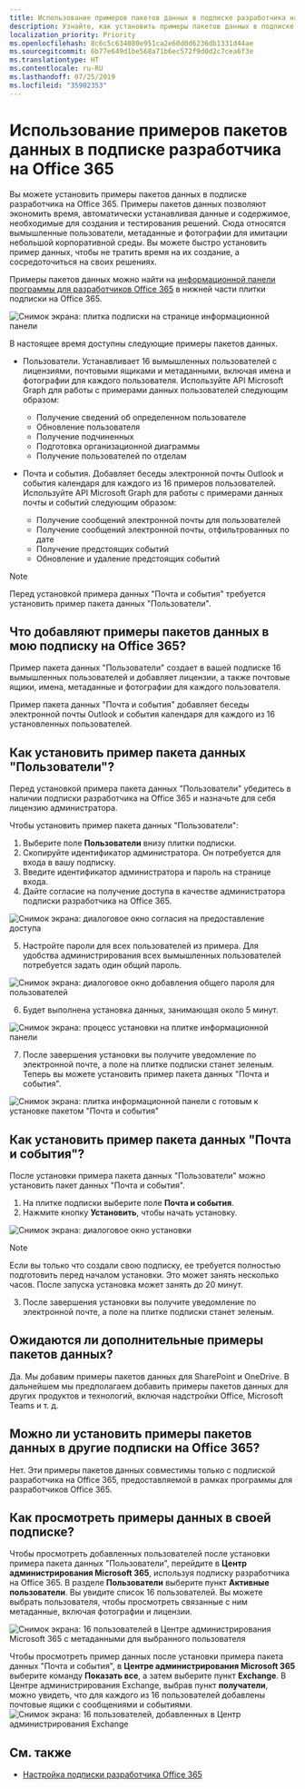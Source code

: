 ```yaml
---
title: Использование примеров пакетов данных в подписке разработчика на Office 365
description: Узнайте, как установить примеры пакетов данных в подписке разработчика на Office 365, чтобы быстро подготовить среду в песочнице.
localization_priority: Priority
ms.openlocfilehash: 8c6c5c634080e951ca2e60d0d6236db1331d44ae
ms.sourcegitcommit: 6b77e649d1be568a71b6ec572f9d0d2c7cea6f3e
ms.translationtype: HT
ms.contentlocale: ru-RU
ms.lasthandoff: 07/25/2019
ms.locfileid: "35902353"
---
```

# <a name="use-sample-data-packs-with-your-office-365-developer-subscription"></a>Использование примеров пакетов данных в подписке разработчика на Office 365

Вы можете установить примеры пакетов данных в подписке разработчика на Office 365. Примеры пакетов данных позволяют экономить время, автоматически устанавливая данные и содержимое, необходимые для создания и тестирования решений. Сюда относятся вымышленные пользователи, метаданные и фотографии для имитации небольшой корпоративной среды. Вы можете быстро установить пример данных, чтобы не тратить время на их создание, а сосредоточиться на своих решениях.

Примеры пакетов данных можно найти на [информационной панели программы для разработчиков Office 365](https://developer.microsoft.com/office/profile) в нижней части плитки подписки на Office 365.

![Снимок экрана: плитка подписки на странице информационной панели](images/content-packs-06.PNG)

В настоящее время доступны следующие примеры пакетов данных.

- Пользователи. Устанавливает 16 вымышленных пользователей с лицензиями, почтовыми ящиками и метаданными, включая имена и фотографии для каждого пользователя. Используйте API Microsoft Graph для работы с примерами данных пользователей следующим образом:
  - Получение сведений об определенном пользователе
  - Обновление пользователя
  - Получение подчиненных
  - Подготовка организационной диаграммы  
  - Получение пользователей по отделам

- Почта и события. Добавляет беседы электронной почты Outlook и события календаря для каждого из 16 примеров пользователей. Используйте API Microsoft Graph для работы с примерами данных почты и событий следующим образом:
  - Получение сообщений электронной почты для пользователей
  - Получение сообщений электронной почты, отфильтрованных по дате
  - Получение предстоящих событий
  - Обновление и удаление предстоящих событий

> [!NOTE]
> Перед установкой примера данных "Почта и события" требуется установить пример пакета данных "Пользователи".

## <a name="what-do-the-sample-data-packs-add-to-my-office-365-subscription"></a>Что добавляют примеры пакетов данных в мою подписку на Office 365?

Пример пакета данных "Пользователи" создает в вашей подписке 16 вымышленных пользователей и добавляет лицензии, а также почтовые ящики, имена, метаданные и фотографии для каждого пользователя.

Пример пакета данных "Почта и события" добавляет беседы электронной почты Outlook и события календаря для каждого из 16 установленных пользователей.

## <a name="how-do-i-install-the-users-sample-data-pack"></a>Как установить пример пакета данных "Пользователи"?

Перед установкой примера пакета данных "Пользователи" убедитесь в наличии подписки разработчика на Office 365 и назначьте для себя лицензию администратора.

Чтобы установить пример пакета данных "Пользователи":

1. Выберите поле **Пользователи** внизу плитки подписки.
2. Скопируйте идентификатор администратора. Он потребуется для входа в вашу подписку.
3. Введите идентификатор администратора и пароль на странице входа.
4. Дайте согласие на получение доступа в качестве администратора подписки разработчика на Office 365.

![Снимок экрана: диалоговое окно согласия на предоставление доступа](images/content-packs-01.png)

5. Настройте пароли для всех пользователей из примера. Для удобства администрирования всех вымышленных пользователей потребуется задать один общий пароль.

![Снимок экрана: диалоговое окно добавления общего пароля для пользователей](images/content-packs-02.png)

6. Будет выполнена установка данных, занимающая около 5 минут.

![Снимок экрана: процесс установки на плитке информационной панели](images/content-packs-03.PNG)

7. После завершения установки вы получите уведомление по электронной почте, а поле на плитке подписки станет зеленым. Теперь вы можете установить пример пакета данных "Почта и события".

![Снимок экрана: плитка информационной панели с готовым к установке пакетом "Почта и события"](images/content-packs-04.PNG)

## <a name="how-do-i-install-the-mail-and-events-sample-data-pack"></a>Как установить пример пакета данных "Почта и события"?

После установки примера пакета данных "Пользователи" можно установить пакет данных "Почта и события".

1. На плитке подписки выберите поле **Почта и события**.
2. Нажмите кнопку **Установить**, чтобы начать установку.

![Снимок экрана: диалоговое окно установки](images/content-packs-05.png)

> [!NOTE]
> Если вы только что создали свою подписку, ее требуется полностью подготовить перед началом установки. Это может занять несколько часов. После запуска установка может занять до 20 минут.

3. После завершения установки вы получите уведомление по электронной почте, а поле на плитке подписки станет зеленым.

## <a name="are-more-sample-data-packs-coming"></a>Ожидаются ли дополнительные примеры пакетов данных?

Да. Мы добавим примеры пакетов данных для SharePoint и OneDrive. В дальнейшем мы предполагаем добавить примеры пакетов данных для других продуктов и технологий, включая надстройки Office, Microsoft Teams и т. д.

## <a name="can-i-install-sample-data-packs-on-my-other-office-365-subscriptions"></a>Можно ли установить примеры пакетов данных в другие подписки на Office 365?

Нет. Эти примеры пакетов данных совместимы только с подпиской разработчика на Office 365, предоставляемой в рамках программы для разработчиков Office 365.

## <a name="how-can-i-see-the-sample-data-in-my-subscription"></a>Как просмотреть примеры данных в своей подписке?

Чтобы просмотреть добавленных пользователей после установки примера пакета данных "Пользователи", перейдите в **Центр администрирования Microsoft 365**, используя подписку разработчика на Office 365. В разделе **Пользователи** выберите пункт **Активные пользователи**. Вы увидите список 16 пользователей. Вы можете выбрать пользователя, чтобы просмотреть связанные с ним метаданные, включая фотографии и лицензии.

![Снимок экрана: 16 пользователей в Центре администрирования Microsoft 365 с метаданными для выбранного пользователя](images/content-packs-07.PNG)

Чтобы просмотреть пример данных после установки примера пакета данных "Почта и события", в **Центре администрирования Microsoft 365** выберите команду **Показать все**, а затем выберите пункт **Exchange**. В Центре администрирования Exchange, выбрав пункт **получатели**, можно увидеть, что для каждого из 16 пользователей добавлены почтовые ящики с сообщениями и событиями.
![Снимок экрана: 16 пользователей, добавленных в Центр администрирования Exchange](images/content-packs-08.PNG)

## <a name="see-also"></a>См. также

- [Настройка подписки разработчика Office 365](office-365-developer-program-get-started.md)
